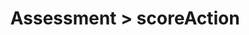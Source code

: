 ---
title: Assessment > scoreAction
redirect_to: "/releases/v6.0.1/developers/obo_nodes/score_action"
---